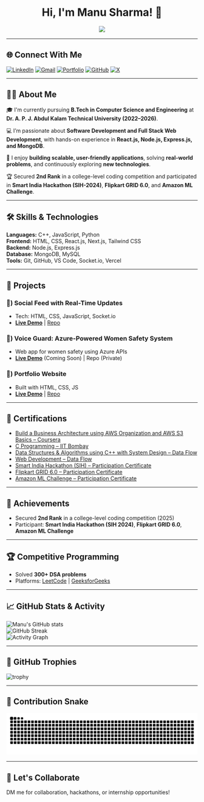 <!-- Typing effect banner -->
<h1 align="center">
  Hi, I'm Manu Sharma! 👋
</h1>
<p align="center">
  <img src="https://readme-typing-svg.demolab.com?font=Fira+Code&weight=500&size=24&pause=1000&color=36BCF7&center=true&vCenter=true&width=500&lines=Aspiring+Full+Stack+Developer;C%2B%2B+%26+Web+Developer;DSA+Enthusiast;Always+Learning+New+Technologies">
</p>

---

## 🌐 **Connect With Me**

[![LinkedIn](https://img.shields.io/badge/LinkedIn-0077B5?style=for-the-badge&logo=linkedin&logoColor=white)](https://www.linkedin.com/in/manu-sharma8218/)
[![Gmail](https://img.shields.io/badge/Gmail-D14836?style=for-the-badge&logo=gmail&logoColor=white)](mailto:manusharma8164@gmail.com)
[![Portfolio](https://img.shields.io/badge/Portfolio-000000?style=for-the-badge&logo=react&logoColor=white)](https://my-portfolio1-flame-phi.vercel.app)
[![GitHub](https://img.shields.io/badge/GitHub-100000?style=for-the-badge&logo=github&logoColor=white)](https://github.com/ManuSharma82)
[![X](https://img.shields.io/badge/Twitter(X)-000000?style=for-the-badge&logo=x&logoColor=white)](https://x.com/ManuSharma1229)

---

## 👨‍💻 About Me

🎓 I'm currently pursuing **B.Tech in Computer Science and Engineering** at **Dr. A. P. J. Abdul Kalam Technical University (2022–2026)**.

💻 I’m passionate about **Software Development and Full Stack Web Development**, with hands-on experience in **React.js, Node.js, Express.js, and MongoDB**.

🚀 I enjoy **building scalable, user-friendly applications**, solving **real-world problems**, and continuously exploring **new technologies**.

🏆 Secured **2nd Rank** in a college-level coding competition and participated in **Smart India Hackathon (SIH-2024)**, **Flipkart GRID 6.0**, and **Amazon ML Challenge**.

---

## 🛠 **Skills & Technologies**

**Languages:** C++, JavaScript, Python  
**Frontend:** HTML, CSS, React.js, Next.js, Tailwind CSS  
**Backend:** Node.js, Express.js  
**Database:** MongoDB, MySQL  
**Tools:** Git, GitHub, VS Code, Socket.io, Vercel  

---

## 📂 **Projects**

### 🚀) **Social Feed with Real-Time Updates**
- Tech: HTML, CSS, JavaScript, Socket.io  
- **[Live Demo](https://infinite-scroll-social-feed-with-re-eta.vercel.app)** | [Repo](https://github.com/ManuSharma82/infinite-scroll-social-feed)

### 🚀) **Voice Guard: Azure-Powered Women Safety System**
- Web app for women safety using Azure APIs  
- **[Live Demo](https://my-portfolio1-flame-phi.vercel.app)** (Coming Soon) | Repo (Private)

### 🚀) **Portfolio Website**
- Built with HTML, CSS, JS  
- **[Live Demo](https://my-portfolio1-flame-phi.vercel.app)** | [Repo](https://github.com/ManuSharma82)

---

## 📜 Certifications  

- [Build a Business Architecture using AWS Organization and AWS S3 Basics – Coursera](https://drive.google.com/file/d/1a0FF7BknbNlaNUxbQ01XsomLoHmoeejC/view?usp=drive_link)  
- [C Programming – IIT Bombay](https://drive.google.com/file/d/1QSBN5wbPwUohjCZV_sSdFCL8wyo47i8A/view)  
- [Data Structures & Algorithms using C++ with System Design – Data Flow](https://drive.google.com/file/d/1AkGfwKOLUW3PXvxAI6rKU12tyZ3YaxRZ/view?usp=sharing)  
- [Web Development – Data Flow](https://drive.google.com/file/d/1vEiSD6mkOEAAV4hxwAJ1NovSeVPSP7Sl/view?usp=drive_link)  
- [Smart India Hackathon (SIH) – Participation Certificate](https://drive.google.com/file/d/1rRUiaodLluc0z-icqHAwe5O2wfFJls7A/view?usp=sharing)  
- [Flipkart GRID 6.0 – Participation Certificate](https://drive.google.com/file/d/1A_jmB5B1X4Fnc2nlkj7NVDF-JWLgCMVd/view?usp=drive_link)  
- [Amazon ML Challenge – Participation Certificate](https://drive.google.com/file/d/1WzZHy7ovb0aFfH41x-QXqXHJ28nycQ0e/view?usp=drive_link)

---

## 🏅 Achievements  
- Secured **2nd Rank** in a college-level coding competition (2025)  
- Participant: **Smart India Hackathon (SIH 2024)**, **Flipkart GRID 6.0**, **Amazon ML Challenge**  

---

## 🏆 **Competitive Programming**
- Solved **300+ DSA problems**  
- Platforms: [LeetCode](https://leetcode.com/u/manu-sharma/) | [GeeksforGeeks](https://www.geeksforgeeks.org/user/manusharrobi/)

---

## 📈 **GitHub Stats & Activity**

![Manu's GitHub stats](https://github-readme-stats.vercel.app/api?username=ManuSharma82&show_icons=true&theme=radical)  
![GitHub Streak](https://streak-stats.demolab.com?user=ManuSharma82&theme=radical&hide_border=true)  
![Activity Graph](https://github-readme-activity-graph.vercel.app/graph?username=ManuSharma82&theme=react-dark)

---

## 🏅 **GitHub Trophies**
![trophy](https://github-profile-trophy.vercel.app/?username=ManuSharma82&theme=radical&no-frame=true&row=1&column=7)

---

## 🐍 **Contribution Snake**
![snake gif](https://github.com/ManuSharma82/ManuSharma82/blob/output/github-contribution-grid-snake.svg)

---


## 🤝 **Let's Collaborate**
DM me for collaboration, hackathons, or internship opportunities!

